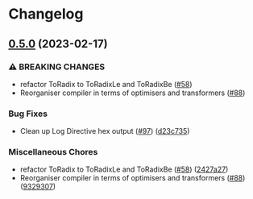 # Changelog

## [0.5.0](https://github.com/phated/acvm/compare/acvm-v0.4.1...acvm-v0.5.0) (2023-02-17)


### ⚠ BREAKING CHANGES

* refactor ToRadix to ToRadixLe and ToRadixBe ([#58](https://github.com/phated/acvm/issues/58))
* Reorganiser compiler in terms of optimisers and transformers ([#88](https://github.com/phated/acvm/issues/88))

### Bug Fixes

* Clean up Log Directive hex output  ([#97](https://github.com/phated/acvm/issues/97)) ([d23c735](https://github.com/phated/acvm/commit/d23c7352523ffb42f3e8f4229b61f9803ab78a7e))


### Miscellaneous Chores

* refactor ToRadix to ToRadixLe and ToRadixBe ([#58](https://github.com/phated/acvm/issues/58)) ([2427a27](https://github.com/phated/acvm/commit/2427a275048e598c6d651cce8348a4c55148f235))
* Reorganiser compiler in terms of optimisers and transformers ([#88](https://github.com/phated/acvm/issues/88)) ([9329307](https://github.com/phated/acvm/commit/9329307e054de202cfc55207162ad952b70d515e))
